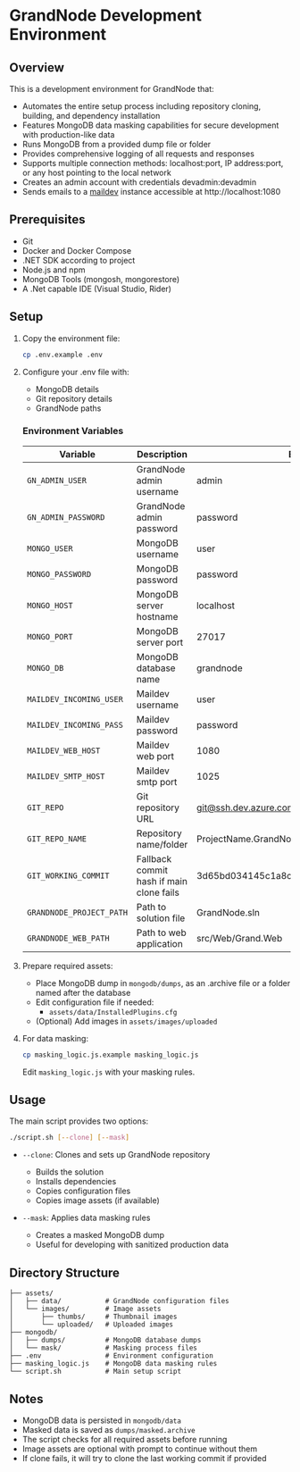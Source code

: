 # GrandNode Development Environment

## Overview

This is a development environment for GrandNode that:

-   Automates the entire setup process including repository cloning, building, and dependency installation
-   Features MongoDB data masking capabilities for secure development with production-like data
-   Runs MongoDB from a provided dump file or folder
-   Provides comprehensive logging of all requests and responses
-   Supports multiple connection methods: localhost:port, IP address:port, or any host pointing to the local network
-   Creates an admin account with credentials devadmin:devadmin
-   Sends emails to a [maildev](http://localhost:1080) instance accessible at http://localhost:1080

## Prerequisites

-   Git
-   Docker and Docker Compose
-   .NET SDK according to project
-   Node.js and npm
-   MongoDB Tools (mongosh, mongorestore)
-   A .Net capable IDE (Visual Studio, Rider)

## Setup

1. Copy the environment file:

    ```bash
    cp .env.example .env
    ```

2. Configure your .env file with:

    - MongoDB details
    - Git repository details
    - GrandNode paths

    ### Environment Variables

    | Variable                 | Description                              | Example                                  |
    | ------------------------ | ---------------------------------------- | ---------------------------------------- |
    | `GN_ADMIN_USER`          | GrandNode admin username                 | admin                                    |
    | `GN_ADMIN_PASSWORD`      | GrandNode admin password                 | password                                 |
    | `MONGO_USER`             | MongoDB username                         | user                                     |
    | `MONGO_PASSWORD`         | MongoDB password                         | password                                 |
    | `MONGO_HOST`             | MongoDB server hostname                  | localhost                                |
    | `MONGO_PORT`             | MongoDB server port                      | 27017                                    |
    | `MONGO_DB`               | MongoDB database name                    | grandnode                                |
    | `MAILDEV_INCOMING_USER`  | Maildev username                         | user                                     |
    | `MAILDEV_INCOMING_PASS`  | Maildev password                         | password                                 |
    | `MAILDEV_WEB_HOST`       | Maildev web port                         | 1080                                     |
    | `MAILDEV_SMTP_HOST`      | Maildev smtp port                        | 1025                                     |
    | `GIT_REPO`               | Git repository URL                       | git@ssh.dev.azure.com:v3/org/project     |
    | `GIT_REPO_NAME`          | Repository name/folder                   | ProjectName.GrandNode                    |
    | `GIT_WORKING_COMMIT`     | Fallback commit hash if main clone fails | 3d65bd034145c1a8cc668deef259c7c08ad89615 |
    | `GRANDNODE_PROJECT_PATH` | Path to solution file                    | GrandNode.sln                            |
    | `GRANDNODE_WEB_PATH`     | Path to web application                  | src/Web/Grand.Web                        |

3. Prepare required assets:

    - Place MongoDB dump in `mongodb/dumps`, as an .archive file or a folder named after the database
    - Edit configuration file if needed:
        - `assets/data/InstalledPlugins.cfg`
    - (Optional) Add images in `assets/images/uploaded`

4. For data masking:
    ```bash
    cp masking_logic.js.example masking_logic.js
    ```
    Edit `masking_logic.js` with your masking rules.

## Usage

The main script provides two options:

```bash
./script.sh [--clone] [--mask]
```

-   `--clone`: Clones and sets up GrandNode repository

    -   Builds the solution
    -   Installs dependencies
    -   Copies configuration files
    -   Copies image assets (if available)

-   `--mask`: Applies data masking rules
    -   Creates a masked MongoDB dump
    -   Useful for developing with sanitized production data

## Directory Structure

```
├── assets/
│   ├── data/           # GrandNode configuration files
│   └── images/         # Image assets
│       ├── thumbs/     # Thumbnail images
│       └── uploaded/   # Uploaded images
├── mongodb/
│   ├── dumps/          # MongoDB database dumps
│   └── mask/           # Masking process files
├── .env                # Environment configuration
├── masking_logic.js    # MongoDB data masking rules
└── script.sh           # Main setup script
```

## Notes

-   MongoDB data is persisted in `mongodb/data`
-   Masked data is saved as `dumps/masked.archive`
-   The script checks for all required assets before running
-   Image assets are optional with prompt to continue without them
-   If clone fails, it will try to clone the last working commit if provided
